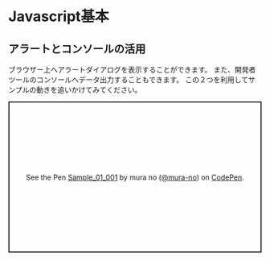# Javascript基本
## アラートとコンソールの活用
ブラウザー上へアラートダイアログを表示することができます。
また、開発者ツールのコンソールへデータ出力することもできます。
この２つを利用してサンプルの動きを追いかけてみてください。

<p class="codepen" data-height="300" data-default-tab="js,result" data-slug-hash="KKrBjMg" data-user="mura-no" style="height: 300px; box-sizing: border-box; display: flex; align-items: center; justify-content: center; border: 2px solid; margin: 1em 0; padding: 1em;">
  <span>See the Pen <a href="https://codepen.io/mura-no/pen/KKrBjMg">
  Sample_01_001</a> by mura no (<a href="https://codepen.io/mura-no">@mura-no</a>)
  on <a href="https://codepen.io">CodePen</a>.</span>
</p>
<script async src="https://cpwebassets.codepen.io/assets/embed/ei.js"></script>
